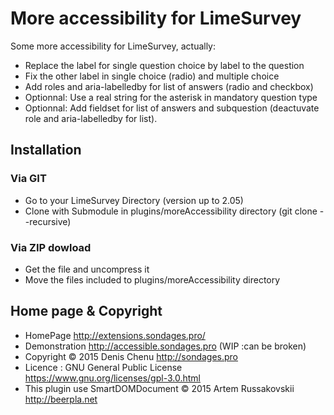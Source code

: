 # More accessibility for LimeSurvey #

Some more accessibility for LimeSurvey, actually:

- Replace the label for single question choice by label to the question
- Fix the other label in single choice (radio) and multiple choice
- Add roles and aria-labelledby for list of answers (radio and checkbox)
- Optionnal: Use a real string for the asterisk in mandatory question type
- Optionnal: Add fieldset for list of answers and subquestion (deactuvate role and aria-labelledby for list).

## Installation

### Via GIT
- Go to your LimeSurvey Directory (version up to 2.05)
- Clone with Submodule in plugins/moreAccessibility directory (git clone --recursive)

### Via ZIP dowload
- Get the file and uncompress it
- Move the files included to plugins/moreAccessibility directory

## Home page & Copyright
- HomePage <http://extensions.sondages.pro/>
- Demonstration <http://accessible.sondages.pro> (WIP :can be broken)
- Copyright © 2015 Denis Chenu <http://sondages.pro>
- Licence : GNU General Public License <https://www.gnu.org/licenses/gpl-3.0.html>
- This plugin use SmartDOMDocument © 2015 Artem Russakovskii <http://beerpla.net>
